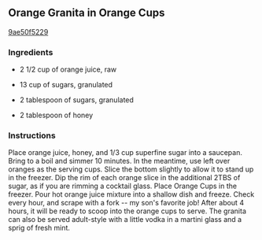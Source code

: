 ## Orange Granita in Orange Cups

[9ae50f5229](http://www.food.com/recipe/orange-granita-in-orange-cups-389372)

### Ingredients

 - 2 1/2 cup of orange juice, raw

 - 13 cup of sugars, granulated

 - 2 tablespoon of sugars, granulated

 - 2 tablespoon of honey

### Instructions

Place orange juice, honey, and 1/3 cup superfine sugar into a saucepan. Bring to a boil and simmer 10 minutes. In the meantime, use left over oranges as the serving cups. Slice the bottom slightly to allow it to stand up in the freezer. Dip the rim of each orange slice in the additional 2TBS of sugar, as if you are rimming a cocktail glass. Place Orange Cups in the freezer. Pour hot orange juice mixture into a shallow dish and freeze. Check every hour, and scrape with a fork -- my son's favorite job! After about 4 hours, it will be ready to scoop into the orange cups to serve. The granita can also be served adult-style with a little vodka in a martini glass and a sprig of fresh mint.